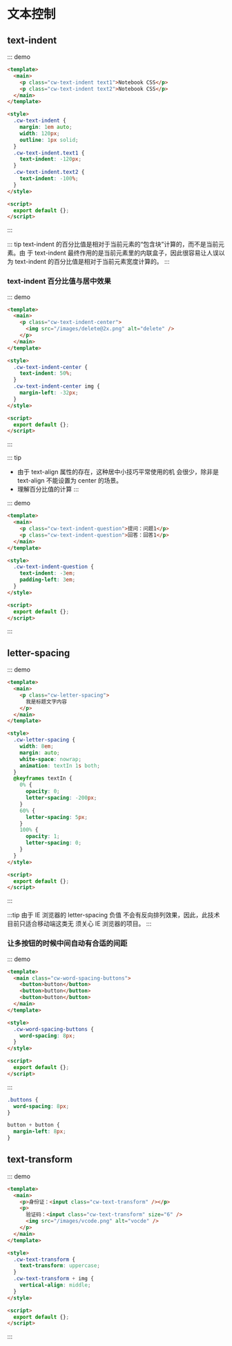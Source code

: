 # 文本控制

## text-indent

::: demo

```html
<template>
  <main>
    <p class="cw-text-indent text1">Notebook CSS</p>
    <p class="cw-text-indent text2">Notebook CSS</p>
  </main>
</template>

<style>
  .cw-text-indent {
    margin: 1em auto;
    width: 120px;
    outline: 1px solid;
  }
  .cw-text-indent.text1 {
    text-indent: -120px;
  }
  .cw-text-indent.text2 {
    text-indent: -100%;
  }
</style>

<script>
  export default {};
</script>
```

:::

::: tip
text-indent 的百分比值是相对于当前元素的“包含块”计算的，而不是当前元素。由
于 text-indent 最终作用的是当前元素里的内联盒子，因此很容易让人误以为 text-indent
的百分比值是相对于当前元素宽度计算的。
:::

### text-indent 百分比值与居中效果

::: demo

```html
<template>
  <main>
    <p class="cw-text-indent-center">
      <img src="/images/delete@2x.png" alt="delete" />
    </p>
  </main>
</template>

<style>
  .cw-text-indent-center {
    text-indent: 50%;
  }
  .cw-text-indent-center img {
    margin-left: -32px;
  }
</style>

<script>
  export default {};
</script>
```

:::

::: tip

- 由于 text-align 属性的存在，这种居中小技巧平常使用的机
  会很少，除非是 text-align 不能设置为 center 的场景。
- 理解百分比值的计算
  :::

::: demo

```html
<template>
  <main>
    <p class="cw-text-indent-question">提问：问题1</p>
    <p class="cw-text-indent-question">回答：回答1</p>
  </main>
</template>

<style>
  .cw-text-indent-question {
    text-indent: -3em;
    padding-left: 3em;
  }
</style>

<script>
  export default {};
</script>
```

:::

## letter-spacing

::: demo

```html
<template>
  <main>
    <p class="cw-letter-spacing">
      我是标题文字内容
    </p>
  </main>
</template>

<style>
  .cw-letter-spacing {
    width: 8em;
    margin: auto;
    white-space: nowrap;
    animation: textIn 1s both;
  }
  @keyframes textIn {
    0% {
      opacity: 0;
      letter-spacing: -200px;
    }
    60% {
      letter-spacing: 5px;
    }
    100% {
      opacity: 1;
      letter-spacing: 0;
    }
  }
</style>

<script>
  export default {};
</script>
```

:::

:::tip
由于 IE 浏览器的 letter-spacing 负值
不会有反向排列效果，因此，此技术目前只适合移动端这类无
须关心 IE 浏览器的项目。
:::

### 让多按钮的时候中间自动有合适的间距

::: demo

```html
<template>
  <main class="cw-word-spacing-buttons">
    <button>button</button>
    <button>button</button>
    <button>button</button>
  </main>
</template>

<style>
  .cw-word-spacing-buttons {
    word-spacing: 8px;
  }
</style>

<script>
  export default {};
</script>
```

:::

```css
.buttons {
  word-spacing: 8px;
}

button + button {
  margin-left: 8px;
}
```

## text-transform

::: demo

```html
<template>
  <main>
    <p>身份证：<input class="cw-text-transform" /></p>
    <p>
      验证码：<input class="cw-text-transform" size="6" />
      <img src="/images/vcode.png" alt="vocde" />
    </p>
  </main>
</template>

<style>
  .cw-text-transform {
    text-transform: uppercase;
  }
  .cw-text-transform + img {
    vertical-align: middle;
  }
</style>

<script>
  export default {};
</script>
```

:::
